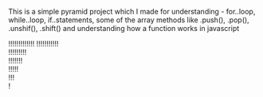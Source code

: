This is a simple pyramid project which I made for understanding - for..loop, while..loop, if..statements, 
some of the array methods like .push(), .pop(), .unshif(), .shift() and 
understanding how a function works in javascript


                                                 
 !!!!!!!!!!!!! 
  !!!!!!!!!!!  
   !!!!!!!!!   
    !!!!!!!    
     !!!!!     
      !!!      
       !  
